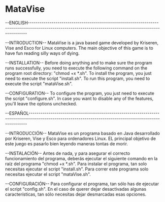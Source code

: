 # MataVise

--ENGLISH-----------------------------------------------------------------------------------------------------------------------------------------------------------

--INTRODUCTION--
MataVise is a java based game developed by Kriseren, Vise and Esco for Linux computers. The main objective of this game is to have fun reading silly ways of dying.

--INSTALLATION--
Before doing anything and to make sure the program runs successfully, you need to execute the following command on the program root directory: "chmod +x *.sh".
To install the program, you just need to execute the script "install.sh".
To run this program, you need to execute the script "mataVise.sh".

--CONFIGURATION--
To configure the program, you just need to execute the script "configure.sh".  In case you want to disable any of the features, you'll leave the options unchecked.

--ESPAÑOL-----------------------------------------------------------------------------------------------------------------------------------------------------------

--INTRODUCCIÓN--
MataVise es un programa basado en Java desarrollado por Kriseren, Vise y Esco para ordenadores Linux. EL principal objetivo de este juego es pasarlo bien leyendo maneras tontas de morir.

--INSTALACIÓN--
Antes de nada, y para asegurar el correcto funcionamiento del programa, deberás ejecutar el siguiente comando en la raíz del programa "chmod +x *.sh".
Para instalar el programa, tan solo necesitas ejecutar el script "install.sh". 
Para correr este programa solo necesitas ejecutar el script "mataVise.sh".

--CONFIGURACIÓN--
Para configurar el programa, tan sólo has de ejecutar el script "config.sh". En el caso de querer dejar desactivadas algunas características, tan sólo necesitas dejar desmarcadas esas opciones.